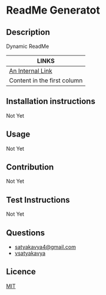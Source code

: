 # ReadMe Generatot 
  ## Description
  Dynamic ReadMe 

  LINKS | 
  ------------ | 
  [An Internal Link](#questions) | 
  Content in the first column | 
  
 
  ## Installation instructions
  Not Yet 
  ## Usage
  Not Yet 
   ## Contribution
   Not Yet  
  ## Test Instructions
   Not Yet
  ## Questions
  * satyakavya4@gmail.com
  * [vsatyakavya](https://github.com/vsatyakavya)
  ## Licence
   [MIT](https://choosealicense.com/licenses/mit/)